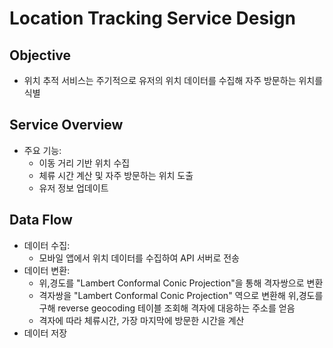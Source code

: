 # Location Tracking Service Design

## Objective

- 위치 추적 서비스는 주기적으로 유저의 위치 데이터를 수집해 자주 방문하는 위치를 식별

## Service Overview

- 주요 기능:
    - 이동 거리 기반 위치 수집
    - 체류 시간 계산 및 자주 방문하는 위치 도출
    - 유저 정보 업데이트

## Data Flow

- 데이터 수집:
    - 모바일 앱에서 위치 데이터를 수집하여 API 서버로 전송
- 데이터 변환:
    - 위,경도를 "Lambert Conformal Conic Projection"을 통해 격자쌍으로 변환
    - 격자쌍을 "Lambert Conformal Conic Projection" 역으로 변환해 위,경도를 구해 reverse geocoding 테이블 조회해 격자에 대응하는 주소를 얻음
    - 격자에 따라 체류시간, 가장 마지막에 방문한 시간을 계산
- 데이터 저장
